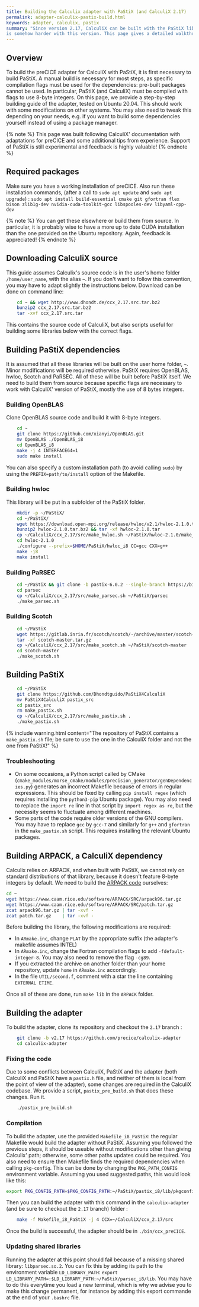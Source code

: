 ```yaml
---
title: Building the Calculix adapter with PaStiX (and CalculiX 2.17)
permalink: adapter-calculix-pastix-build.html
keywords: adapter, calculix, pastix
summary: "Since version 2.17, CalculiX can be built with the PaStiX library to increase performance with CUDA. Building the preCICE adapter
is somehow harder with this version. This page gives a detailed walkthrough to build the modified adapter."
---
```


## Overview

To build the preCICE adapter for CalculiX with PaStiX, it is first necessary to build PaStiX. A manual build is necessary for most steps, as specific compilation flags must be used for the dependencies: pre-built packages cannot be used. In particular, PaStiX (and CalculiX) must be compiled with flags to use 8-byte integers. On this page, we provide a step-by-step building guide of the adapter, tested on Ubuntu 20.04.
This should work with some modifications on other systems. You may also need to tweak this depending on your needs, e.g. if you want to build some dependencies yourself instead of using a package manager.

{% note %}
This page was built following CalculiX' documentation with adaptations for preCICE and some additional tips from experience. Support of PaStiX is still experimental and feedback is highly valuable!
{% endnote %}

## Required packages

Make sure you have a working installation of preCICE. Also run these installation commands, (after a call to `sudo apt update` and `sudo apt upgrade`) :
`sudo apt install build-essential cmake git gfortran flex bison zlib1g-dev nvidia-cuda-toolkit-gcc libspooles-dev libyaml-cpp-dev`

{% note %}
You can get these elsewhere or build them from source. In particular, it is probably wise to have a more up to date CUDA installation than the one provided on the Ubuntu repository. Again, feedback is appreciated!
{% endnote %}

## Downloading CalculiX source

This guide assumes Calculix's source code is in the user's home folder `/home/user_name`, with the alias `~`. If you don't want to follow this convention, you may have to adapt slightly the instructions below. Download can be done on command line:

```bash
    cd ~ && wget http://www.dhondt.de/ccx_2.17.src.tar.bz2
    bunzip2 ccx_2.17.src.tar.bz2
    tar -xvf ccx_2.17.src.tar

```

This contains the source code of CalculiX, but also scripts useful for building some libraries below with the correct flags.

## Building PaStiX dependencies

It is assumed that all these libraries will be built on the user home folder, `~`. Minor modifications will be required otherwise.
PaStiX requires OpenBLAS, hwloc, Scotch and PaRSEC. All of these will be built before PaStiX itself. We need to build them from source because specific flags are necessary to work with CalculiX' version of PaStiX, mostly the use of 8 bytes integers.

### Building OpenBLAS

Clone OpenBLAS source code and build it with 8-byte integers.

```bash
    cd ~ 
    git clone https://github.com/xianyi/OpenBLAS.git 
    mv OpenBLAS ./OpenBLAS_i8
    cd OpenBLAS_i8 
    make -j 4 INTERFACE64=1 
    sudo make install

```

You can also specify a custom installation path (to avoid calling `sudo`) by using the `PREFIX=path/to/install` option of the Makefile.

### Building hwloc

This library will be put in a subfolder of the PaStiX folder.

```bash
    mkdir -p ~/PaStiX/ 
    cd ~/PaStiX/ 
    wget https://download.open-mpi.org/release/hwloc/v2.1/hwloc-2.1.0.tar.bz2
    bunzip2 hwloc-2.1.0.tar.bz2 && tar -xf hwloc-2.1.0.tar
    cp ~/CalculiX/ccx_2.17/src/make_hwloc.sh ~/PaStiX/hwloc-2.1.0/make_hwloc.sh
    cd hwloc-2.1.0
    ./configure --prefix=$HOME/PaStiX/hwloc_i8 CC=gcc CXX=g++
    make -j8
    make install

```

### Building PaRSEC

```bash
    cd ~/PaStiX && git clone -b pastix-6.0.2 --single-branch https://bitbucket.org/mfaverge/parsec.git
    cd parsec
    cp ~/CalculiX/ccx_2.17/src/make_parsec.sh ~/PaStiX/parsec
    ./make_parsec.sh

```

### Building Scotch

```bash
    cd ~/PaStiX
    wget https://gitlab.inria.fr/scotch/scotch/-/archive/master/scotch-master.tar.gz
    tar -xf scotch-master.tar.gz
    cp ~/CalculiX/ccx_2.17/src/make_scotch.sh ~/PaStiX/scotch-master
    cd scotch-master
    ./make_scotch.sh

```

## Building PaStiX

```bash
    cd ~/PaStiX
    git clone https://github.com/Dhondtguido/PaStiX4CalculiX 
    mv PaStiX4CalculiX pastix_src
    cd pastix_src
    rm make_pastix.sh
    cp ~/CalculiX/ccx_2.17/src/make_pastix.sh .
    ./make_pastix.sh

```

{% include warning.html content="The repository of PaStiX contains a `make_pastix.sh` file; be sure to use the one in the CalculiX folder and not the one from PaStiX!" %}

### Troubleshooting

- On some occasions, a Python script called by CMake (`cmake_modules/morse_cmake/modules/precision_generator/genDependencies.py`) generates an incorrect Makefile because of errors in regular expressions. This should be fixed by calling `pip install regex` (which requires installing the `python3-pip` Ubuntu package). You may also need to replace the `import re` line in that script by `import regex as re`, but the necessity seems to fluctuate among different machines.
- Some parts of the code require older versions of the GNU compilers. You may have to replace `gcc` by `gcc-7` and similarly for `g++` and `gfortran` in the `make_pastix.sh` script. This requires installing the relevant Ubuntu packages.

## Building ARPACK, a CalculiX dependency

Calculix relies on ARPACK, and when built with PaStiX, we cannot rely on standard distributions of that library, because it doesn't feature 8-byte integers by default. We need to build the [ARPACK code](https://www.caam.rice.edu/software/ARPACK/) ourselves:

```bash
cd ~
wget https://www.caam.rice.edu/software/ARPACK/SRC/arpack96.tar.gz
wget https://www.caam.rice.edu/software/ARPACK/SRC/patch.tar.gz
zcat arpack96.tar.gz | tar -xvf -
zcat patch.tar.gz    | tar -xvf -

```

Before building the library, the following modifications are required:

- In `ARmake.inc`, change `PLAT` by the appropriate suffix (the adapter's makefile assumes INTEL)
- In `ARmake.inc`, change the Fortran compilation flags to add `-fdefault-integer-8`. You may also need to remove the flag `-cg89`.
- If you extracted the archive on another folder than your home repository, update `home` in `ARmake.inc` accordingly.
- In the file `UTIL/second.f`, comment with a star the line containing `EXTERNAL ETIME`.

Once all of these are done, run `make lib` in the `ARPACK` folder.

## Building the adapter

To build the adapter, clone its repository and checkout the `2.17` branch :

```bash
    git clone -b v2.17 https://github.com/precice/calculix-adapter
    cd calculix-adapter
```

### Fixing the code

Due to some conflicts between CalculiX, PaStiX and the adapter (both CalculiX and PaStiX have a `pastix.h` file, and neither of them is local from the point of view of the adapter), some changes are required in the CalculiX codebase. We provide a script, `pastix_pre_build.sh` that does these changes. Run it.

```bash
    ./pastix_pre_build.sh
```

### Compilation

To build the adapter, use the provided `Makefile_i8_PaStiX`: the regular Makefile would build the adapter without PaStiX. Assuming you followed the previous steps, it should be useable without modifications other than giving Calculix' path; otherwise, some other paths updates could be required. You also need to ensure then Makefile finds the required dependencies when calling `pkg-config`. This can be done by changing the `PKG_PATH_CONFIG` environment variable. Assuming you used suggested paths, this would look like this:

```bash
export PKG_CONFIG_PATH=$PKG_CONFIG_PATH:~/PaStiX/pastix_i8/lib/pkgconfig/:~/PaStiX/hwloc_i8/lib/pkgconfig/:~/PaStiX/parsec_i8/lib/pkgconfig/
```

Then you can build the adapter with this command in the `calculix-adapter` (and be sure to checkout the `2.17` branch) folder :

```bash
    make -f Makefile_i8_PaStiX -j 4 CCX=~/CalculiX/ccx_2.17/src
```

Once the build is successful, the adapter should be in `./bin/ccx_preCICE`.

### Updating shared libraries

Running the adapter at this point should fail because of a missing shared library: `libparsec.so.2`. You can fix this by adding its path to the environment variable `LD_LIBRARY_PATH`: `export LD_LIBRARY_PATH=:$LD_LIBRARY_PATH:~/PaStiX/parsec_i8/lib`. You may have to do this everytime you load a new terminal, which is why we advise you to make this change permanent, for instance by adding this export commande at the end of your `.bashrc` file.
